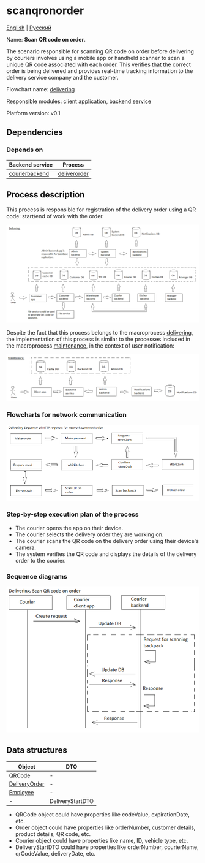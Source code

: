 # scanqronorder

[English](scanqronorder.md) | [Русский](scanqronorder.ru.md)

Name: **Scan QR code on order**.

The scenario responsible for scanning QR code on order before delivering by couriers involves using a mobile app or handheld scanner to scan a unique QR code associated with each order. 
This verifies that the correct order is being delivered and provides real-time tracking information to the delivery service company and the customer.

Flowchart name: [delivering](../../flowchartsteps/delivering/README.md)

Responsible modules: [client application](../../frontend/courierclient.md), [backend service](../../backend/courierbackend.md)

Platform version: v0.1

## Dependencies

### Depends on

| Backend service | Process |
| --- | ---- |
| [courierbackend](../../backend/courierbackend.md) | [deliverorder](../delivering/deliverorder.md) |

## Process description

This process is responsible for registration of the delivery order using a QR code: start/end of work with the order.

![delivering_overall](../../img/processpatterns/delivering_overall.png)

Despite the fact that this process belongs to the macroprocess [delivering](../../flowchartsteps/delivering/README.ru.md), the implementation of this process is similar to the processes included in the macroprocess [maintenance](../../processpatterns/maintenance.ru.md), in the context of user notification:

![maintenance_overall](../../img/processpatterns/maintenance_overall.png)

### Flowcharts for network communication

![overall.delivering](../../img/flowcharts/overall.delivering.png)

### Step-by-step execution plan of the process

- The courier opens the app on their device.
- The courier selects the delivery order they are working on.
- The courier scans the QR code on the delivery order using their device's camera.
- The system verifies the QR code and displays the details of the delivery order to the courier.

### Sequence diagrams

![delivering.scanqronorder](../../img/sequencediagram/delivering.scanqronorder.png)

## Data structures

| Object | DTO |
| --- | ---- |
| QRCode | - |
| [DeliveryOrder](https://github.com/alexeysp11/workflow-lib/blob/main/src/Models/Business/BusinessDocuments/DeliveryOrder.cs) | - |
| [Employee](https://github.com/alexeysp11/workflow-lib/blob/main/src/Models/Business/InformationSystem/Employee.cs) | - |
| - | DeliveryStartDTO |

- QRCode object could have properties like codeValue, expirationDate, etc. 
- Order object could have properties like orderNumber, customer details, product details, QR code, etc. 
- Courier object could have properties like name, ID, vehicle type, etc. 
- DeliveryStartDTO could have properties like orderNumber, courierName, qrCodeValue, deliveryDate, etc.
